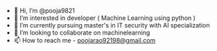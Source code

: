 - 👋 Hi, I’m @pooja9821
- 👀 I’m interested in developer ( Machine Learning using python )
- 🌱 I’m currently pursuing master's in IT security with AI specialization
- 💞️ I’m looking to collaborate on machinelearning
- 📫 How to reach me - poojarao92198@gmail.com

<!---
pooja9821/pooja9821 is a ✨ special ✨ repository because its `README.md` (this file) appears on your GitHub profile.
You can click the Preview link to take a look at your changes.
--->
